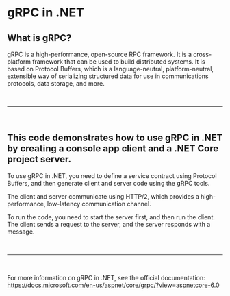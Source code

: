 # gRPC in .NET

## What is gRPC?

gRPC is a high-performance, open-source RPC framework. It is a cross-platform framework that can be used to build distributed systems. It is based on Protocol Buffers, which is a language-neutral, platform-neutral, extensible way of serializing structured data for use in communications protocols, data storage, and more.

<br/>

--------------------

<br/>

## This code demonstrates how to use gRPC in .NET by creating a console app client and a .NET Core project server.

To use gRPC in .NET, you need to define a service contract using Protocol Buffers, and then generate client and server code using the gRPC tools.

The client and server communicate using HTTP/2, which provides a high-performance, low-latency communication channel.

To run the code, you need to start the server first, and then run the client. The client sends a request to the server, and the server responds with a message.

<br/>

--------------------

<br/>

For more information on gRPC in .NET, see the official documentation: https://docs.microsoft.com/en-us/aspnet/core/grpc/?view=aspnetcore-6.0

